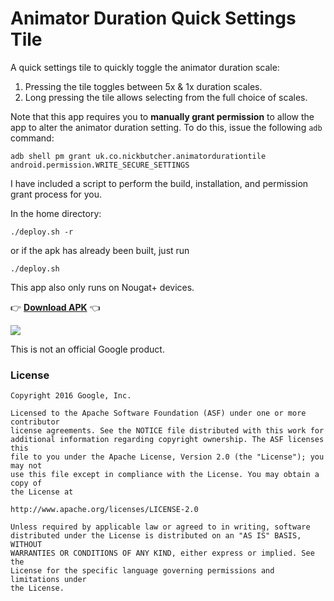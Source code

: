 # Animator Duration Quick Settings Tile

A quick settings tile to quickly toggle the animator duration scale:

1. Pressing the tile toggles between 5x & 1x duration scales.
2. Long pressing the tile allows selecting from the full choice of scales.

Note that this app requires you to **manually grant permission** to allow the app to alter the animator duration setting. To do this, issue the following `adb` command:

`adb shell pm grant uk.co.nickbutcher.animatordurationtile android.permission.WRITE_SECURE_SETTINGS`

I have included a script to perform the build, installation, and permission grant process for you.

In the home directory:
```
./deploy.sh -r
```

or if the apk has already been built, just run

```
./deploy.sh
```

This app also only runs on Nougat+ devices.

👉 **[Download APK](https://github.com/nickbutcher/AnimatorDurationTile/releases)** 👈

<img src="screenshots/duration_scale_toggle_demo.gif" align="middle">


This is not an official Google product.


### License


```
Copyright 2016 Google, Inc.

Licensed to the Apache Software Foundation (ASF) under one or more contributor
license agreements. See the NOTICE file distributed with this work for
additional information regarding copyright ownership. The ASF licenses this
file to you under the Apache License, Version 2.0 (the "License"); you may not
use this file except in compliance with the License. You may obtain a copy of
the License at

http://www.apache.org/licenses/LICENSE-2.0

Unless required by applicable law or agreed to in writing, software
distributed under the License is distributed on an "AS IS" BASIS, WITHOUT
WARRANTIES OR CONDITIONS OF ANY KIND, either express or implied. See the
License for the specific language governing permissions and limitations under
the License.
```
